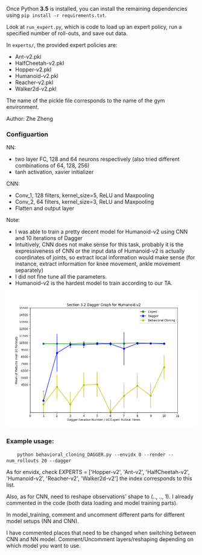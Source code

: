 Once Python **3.5** is installed, you can install the remaining dependencies using `pip install -r requirements.txt`.

Look at `run_expert.py`, which is code to load up an expert policy, run a specified number of roll-outs, and save out data.

In `experts/`, the provided expert policies are:
* Ant-v2.pkl
* HalfCheetah-v2.pkl
* Hopper-v2.pkl
* Humanoid-v2.pkl
* Reacher-v2.pkl
* Walker2d-v2.pkl

The name of the pickle file corresponds to the name of the gym environment.

Author: Zhe Zheng

### Configuartion
NN:
 * two layer FC, 128 and 64 neurons respectively (also tried different combinations of 64, 128, 256)
 * tanh activation, xavier initializer

CNN:
 * Conv_1, 128 filters, kernel_size=5, ReLU and Maxpooling
 * Conv_2, 64 filters, kernel_size=3, ReLU and Maxpooling
 * Flatten and output layer

Note:
 * I was able to train a pretty decent model for Humanoid-v2 using CNN and 10 iterations of Dagger
 * Intuitively, CNN does not make sense for this task, probably it is the expressiveness of CNN or the input data of Humanoid-v2 is actually
 coordinates of joints, so extract local information would make sense (for instance, extract information for knee movement, ankle movement separately)
 * I did not fine tune all the parameters.
 * Humanoid-v2 is the hardest model to train according to our TA.

![Result for Humanoid-v2](https://github.com/Russzheng/CS294_Deep_Reinforcement_Learning/blob/master/hw1_bc_dagger/dagger.png "Logo Title Text 1")

### Example usage:
```shell
    python behavioral_cloning_DAGGER.py --envidx 0 --render --num_rollouts 20 --dagger
```

As for envidx, check EXPERTS = ['Hopper-v2', 'Ant-v2', 'HalfCheetah-v2', 'Humanoid-v2', 'Reacher-v2', 'Walker2d-v2']
the index corresponds to this list.

Also, as for CNN, need to reshape observations' shape to (.., .., 1). I already commented in the code (both data loading and model training parts).

In model_training, comment and uncomment different parts for different model setups (NN and CNN).

I have commented places that need to be changed when switching between CNN and NN model. Comment/Uncomment layers/reshaping depending on which model
you want to use.


